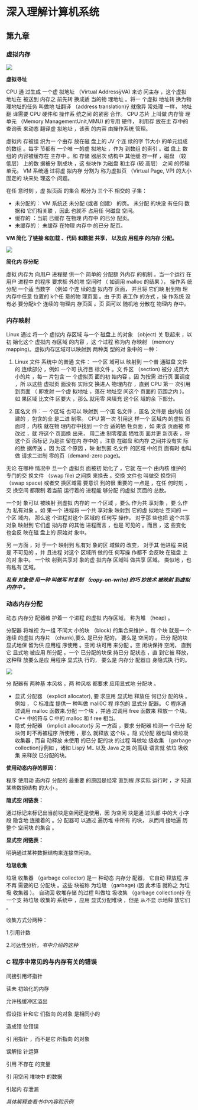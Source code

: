 # 深入理解计算机系统

## 第九章

### 虚拟内存

![](https://upload-images.jianshu.io/upload_images/1829481-42012c8d9b9ee344.jpg?imageMogr2/auto-orient/strip%7CimageView2/2/w/1240)



**虚拟寻址** 

CPU 通 过生成 一个虚 拟地址 （Virtual AddressÿVA) 来访 问主存 ，这个虚拟 地址在 被送到 内存之 前先转 换成适 当的物 理地址 。将一 个虚拟 地址转 换为物 理地址的任务 叫做地 址翻译 （address translation)ÿ 就像异 常处理 一样， 地址翻 译需要 CPU 硬件和 操作系 统之间 的紧密 合作。 CPU 芯片 上叫做 内存管 理单元 （Memory ManagementUnit,MMU) 的专用 硬件， 利用存 放在主 存中的 查询表 来动态 翻译虚 拟地址 ，该表 的内容 由操作系统 管理。

虚拟内 存被组 织为一 个由存 放在磁 盘上的 JV 个连 续的字 节大小 的单元组成 的数组 。每字 节都有 一个唯 一的虚 拟地址 ，作为 到数组 的索引 。磁 盘上 数组的 内容被缓存在 主存中 。和 存储 器层次 结构中 其他缓 存一样 ，磁盘 （较 低层） 上的数 据被分 割成块 ，这 些块作 为磁盘 和主存 (较 高层） 之间 的传输 单元。 VM 系统通 过将虚 拟内存 分割为 称为虚拟页 （Virtual Page, VP) 的大小 固定的 块来处 理这个 问题。

在任 意时刻 ，虚 拟页面 的集合 都分为 三个不 相交的 子集：

- 未分配的： VM 系统还 未分配 (或者 创建） 的页。 未分配 的块没 有任何 数据和 它们相关联 ，因此 也就不 占用任 何磁盘 空间。
- 缓存的 ：当前 已缓存 在物理 内存中 的已分 配页。
- 未缓存的： 未缓存 在物理 内存中 的已分 配页。



 **VM 简化 了链接 和加载 、代码 和数据 共享， 以及应 用程序 的内存 分配。**

![](https://upload-images.jianshu.io/upload_images/1829481-a191225100f4cb9a.jpg?imageMogr2/auto-orient/strip%7CimageView2/2/w/1240)

 

**简化内 存分配** 

虚拟 内存为 向用户 进程提 供一个 简单的 分配额 外内存 的机制 。当一个运行 在用户 进程中 的程序 要求额 外的堆 空间时 （ 如调用 malloc 的结果 ）， 操作系
统分配 一个适 当数字 （例如 个连 续的虚 拟内存 页面， 并且将 它们映 射到物 理内存中任意 位置的 k个任 意的物 理页面 。由 于页 表工作 的方式 ，操 作系统 没有必 要分配k个 连续的 物理内 存页面 。页 面可以 随机地 分散在 物理内 存中。



### 内存映射

Linux 通过 将一个 虚拟内 存区域 与一个 磁盘上 的对象 （object) 关 联起来 ，以初 始化这个 虚拟内 存区域 的内容 ，这 个过程 称为内 存映射 （memory mapping)。虚拟内存区域可以映射到 两种类 型的对 象中的 一种：

1) Linux 文件 系统中 的普通 文件： 一个区 域可以 映射到 一个普 通磁盘 文件的 连续部分 ，例如 一个可 执行目 标文件 。文 件区 （section) 被分 成页大 小的片 ，每一 片包含 一 个虚拟页 面的初 始内容 。因 为按需 进行页 面调度 ，所 以这些 虚拟页 面没有 实际交 换进人 物理内存 ，直到 CPU 第一 次引用 到页面 （ 即发射 一个虚 拟地址 ，落在 地址空 间这个 页面的 范围之内 ）。 如 果区域 比文件 区要大 ，那么 就用零 来填充 这个区 域的余 下部分。

2) 匿名文 件：一 个区域 也可以 映射到 一个匿 名文件 ，匿名 文件是 由内核 创建的 ，包含的全 是二进 制零。 CPU 第一次 引用这 样一个 区域内 的虚拟 页面时 ，内核 就在物 理内存中找到 一个合 适的牺 牲页面 ，如 果该 页面被 修改过 ，就 将这个 页面换 出来， 用二进 制零覆盖 牺牲页 面并更 新页表 ，将 这个页 面标记 为是驻 留在内 存中的 。注意 在磁盘 和内存 之间并没有实 际的数 据传送 。因 为这 个原因 ，映 射到匿 名文件 的区域 中的页 面有时 也叫做 请求二进制 零的页（demand-zero page)。

无论 在哪种 情况中 旦一个 虚拟页 面被初 始化了 ，它就 在一个 由内核 维护的 专门的交 换文件 （swap file) 之间换 来换去 。交换 文件也 叫做交 换空间 （swap space) 或者交 换区域需 要意识 到的很 重要的 一点是 ，在任 何时刻 ，交 换空间 都限制 着当前 运行着的 进程能 够分配 的虚拟 页面的 总数。

一个对 象可以 被映射 到虚拟 内存的 一 个区域 ，要么 作为共 享对象 ，要 么作为 私有对象 。如 果一个 进程将 一个共 享对象 映射到 它的虚 拟地址 空间的 一个区 域内， 那么这 个进程对这个 区域的 任何写 操作， 对于那 些也把 这个共享对象 映射到 它们虚 拟内存 的其他 进程而言 ，也是 可见的 。而且 ，这 些变化 也会反 映在磁 盘上的 原始对 象中。

另 一方面 ，对 于一个 映射到 私有对 象的区 域做的 改变， 对于其 他进程 来说是 不可见的 ，并 且进程 对这个 区域所 做的任 何写操 作都不 会反映 在磁盘 上的对 象中。 一个映 射到共享对 象的虚 拟内存 区域叫 做共享 区域。 类似地 ，也 有私有 区域。

***私有 对象使 用一种 叫做写 时复制 （copy-on-write) 的巧 妙技术 被映射 到虚拟 内存中 。***



### 动态内存分配

动态 内存分 配器维 护着一 个进程 的虚拟 内存区域， 称为堆 （heap) 。

分配器 将堆视 为一组 不同大 小的块 （block) 的集合来维护 。每 个块 就是一 个连续 的虚拟 内存片 （chunk),要么 是已分 配的， 要么是 空闲的 。已分 配的块 显式地保 留为供 应用程 序使用 。空闲 块可用 来分配 。空 闲块保持 空闲， 直到它 显式地 被应用 所分配 。一个 已分配的块保 持已分 配状态 ，直 到它被 释放， 这种释 放要么是应 用程序 显式执 行的， 要么是 内存分 配器自 身隐式执 行的。

![](https://upload-images.jianshu.io/upload_images/1829481-63e5c9cfe5860e3c.jpg?imageMogr2/auto-orient/strip%7CimageView2/2/w/1240)



分 配器有 两种基 本风格 。两 种风格 都要求 应用显式地 分配块 。

- 显式 分配器 （explicit allocator), 要 求应用 显式地 释放任 何已分 配的块 。例如 ， C 标准库 提供一 种叫做 mall0C 程 序包的 显式分 配器。 C 程序通 过调用 malloc 函数来.分配 一个块 ，并通 过调用 free 函数来 释放一 个块。 C++ 中的符与 C 中的 malloc 和 f ree 相当。
- 隐式 分配器 （implicit allocator)ÿ 另 一方面 ，要求 分配器 检测一 个已分 配块何 时不再被程序 所使用 ，那么 就释放 这个块 。隐 式分配 器也叫 做垃圾 收集器 , 而自 动释放 未使用 的已分 配的块 的过程 叫做垃 级收集 （garbage collection)ÿ例如 ，诸如 Lispÿ ML 以及 Java 之类 的高级 语言就 依垃 圾收集 来释放 已分配的块。

**使用动态内存的原因：**

程序 使用动 态内存 分配的 最重要 的原因是经常 直到程 序实际 运行时 ，才 知道 某些数据结构 的大小 。

**隐式空 闲链表：**

通过标记来标记出当前块是空闲还是使用，因 为空闲 块是通 过头部 中的大 小字段 隐含地 连接着的 。分 配器可 以通过 遍历堆 中所有 的块， 从而间 接地遍 历整个 空闲块 的集合 。

**显式空 闲链表：**

明确通过某种数据结构来连接空闲块。



**垃圾收集**

垃圾 收集器 （garbage collector) 是一 种动态 内存分 配器， 它自动 释放程 序不再 需要的已 分配块 。这些 块被称 为垃圾 （garbage) (因 此术语 就称之 为垃圾 收集器 ）。 自动回 收堆存储 的过程 叫做垃 圾收集 （garbage collection)ÿ 在 一个支 持垃圾 收集的 系统中 ，应用 显式分配堆块 ，但是 从不显 示地释 放它们 。

收集方式分两种：

1.引用计数

2.可达性分析，*书中介绍的这种*



### C 程序中常见的与内存有关的错误

间接引用坏指针

读未 初始化的内存

允许栈缓冲区溢出

假设指 针和它 们指向 的对象 是相同小的

造成错 位错误

引 用指针 ，而不是它 所指向 的对象

误解指 针运算

引用 不存在 的变量

引 用空闲 堆块中 的数据

引起内 存泄漏

*具体解释查看书中内容和示例*